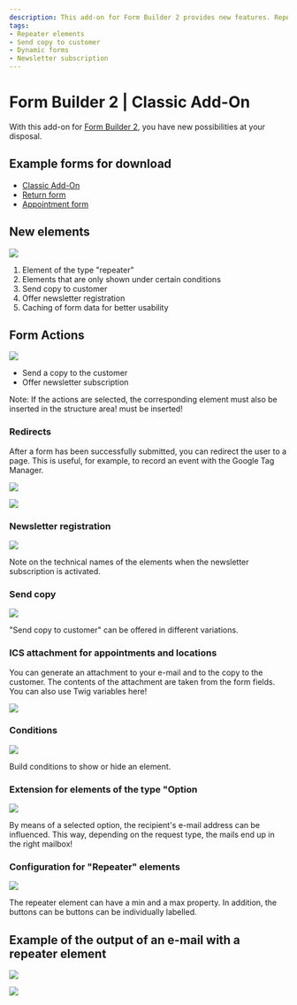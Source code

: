 ```yaml
---
description: This add-on for Form Builder 2 provides new features. Repeater elements, send copy to customer, dynamic forms, newsletter subscription and much more.
tags:
- Repeater elements
- Send copy to customer
- Dynamic forms
- Newsletter subscription
---
```


# Form Builder 2 | Classic Add-On

With this add-on for [Form Builder 2](../MoorlForms/index.md), you have new possibilities at your disposal.

## Example forms for download

- [Classic Add-On](examples/classic-add-on.json)
- [Return form](examples/return-form.json)
- [Appointment form](examples/appointment-form.json)

## New elements

![](images/fbc-01.jpg)

1. Element of the type "repeater"
2. Elements that are only shown under certain conditions
3. Send copy to customer
4. Offer newsletter registration
5. Caching of form data for better usability

## Form Actions

![](images/fbc-02.jpg)

- Send a copy to the customer
- Offer newsletter subscription

Note: If the actions are selected, the corresponding element must also be inserted in the structure area!
must be inserted!

### Redirects

After a form has been successfully submitted, you can redirect the user to a page. This is useful, for example, to record an event with the Google Tag Manager.

![](images/forms-classic-redirect-01.jpg)

![](images/forms-classic-redirect-02.jpg)

### Newsletter registration

![](images/fbc-03.jpg)

Note on the technical names of the elements when the newsletter subscription is activated.

### Send copy

![](images/fbc-04.jpg)

"Send copy to customer" can be offered in different variations.

### ICS attachment for appointments and locations

You can generate an attachment to your e-mail and to the copy to the customer. The contents of the attachment are taken from the form fields. You can also use Twig variables here!

![](images/form-builder-ics-mapping.jpg)

### Conditions

![](images/fbc-05.jpg)

Build conditions to show or hide an element.

### Extension for elements of the type "Option

![](images/fbc-06.jpg)

By means of a selected option, the recipient's e-mail address can be influenced.
This way, depending on the request type, the mails end up in the right mailbox!

### Configuration for "Repeater" elements

![](images/fbc-07.jpg)

The repeater element can have a min and a max property. In addition, the buttons can be
buttons can be individually labelled.

## Example of the output of an e-mail with a repeater element

![](images/fbc-08.jpg)

![](images/fbc-09.jpg)
